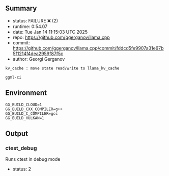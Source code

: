 ## Summary

- status:  FAILURE ❌ (2)
- runtime: 0:54.07
- date:    Tue Jan 14 11:15:03 UTC 2025
- repo:    https://github.com/ggerganov/llama.cpp
- commit:  https://github.com/ggerganov/llama.cpp/commit/fddcd5fe9907a31e67b5f1214f4dea2959f87f5c
- author:  Georgi Gerganov
```
kv_cache : move state read/write to llama_kv_cache

ggml-ci
```

## Environment

```
GG_BUILD_CLOUD=1
GG_BUILD_CXX_COMPILER=g++
GG_BUILD_C_COMPILER=gcc
GG_BUILD_VULKAN=1
```

## Output

### ctest_debug

Runs ctest in debug mode
- status: 2
```

```

